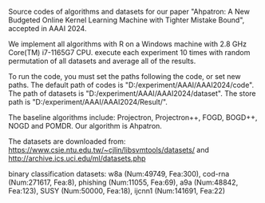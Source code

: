 Source codes of algorithms and datasets for our paper "Ahpatron: A New Budgeted Online Kernel Learning Machine with Tighter Mistake Bound", accepted in AAAI 2024.

We implement all algorithms with R on a Windows machine with 2.8 GHz Core(TM) i7-1165G7 CPU. execute each experiment 10 times with random permutation of all datasets and average all of the results.

To run the code, you must set the paths following the code, or set new paths. The default path of codes is "D:/experiment/AAAI/AAAI2024/code". The path of datasets is "D:/experiment/AAAI/AAAI2024/dataset". The store path is "D:/experiment/AAAI/AAAI2024/Result/".

The baseline algorithms include: Projectron, Projectron++, FOGD, BOGD++, NOGD and POMDR. Our algorithm is Ahpatron.

The datasets are downloaded from: https://www.csie.ntu.edu.tw/~cjlin/libsvmtools/datasets/ and http://archive.ics.uci.edu/ml/datasets.php

binary classification datasets: w8a (Num:49749, Fea:300), cod-rna (Num:271617, Fea:8), phishing (Num:11055, Fea:69), a9a (Num:48842, Fea:123), SUSY (Num:50000, Fea:18), ijcnn1 (Num:141691, Fea:22)
